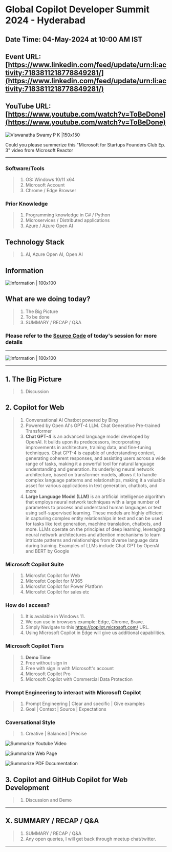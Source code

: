 # Global Copilot Developer Summit 2024 - Hyderabad

## Date Time: 04-May-2024 at 10:00 AM IST

## Event URL: [https://www.linkedin.com/feed/update/urn:li:activity:7183811218778849281/](https://www.linkedin.com/feed/update/urn:li:activity:7183811218778849281/)

## YouTube URL: [https://www.youtube.com/watch?v=ToBeDone](https://www.youtube.com/watch?v=ToBeDone)

![Viswanatha Swamy P K |150x150](./Documentation/Images/ViswanathaSwamyPK.PNG)

Could you please summerize this "Microsoft for Startups Founders Club Ep. 3" video from Microsoft Reactor

---

### Software/Tools

> 1. OS: Windows 10/11 x64
> 1. Microsoft Account
> 1. Chrome / Edge Browser

### Prior Knowledge

> 1. Programming knowledge in C# / Python
> 1. Microservices / Distributed applications
> 1. Azure / Azure Open AI

## Technology Stack

> 1. AI, Azure Open AI, Open AI

## Information

![Information | 100x100](../Documentation/Images/Information.PNG)

## What are we doing today?

> 1. The Big Picture
> 1. To be done
> 1. SUMMARY / RECAP / Q&A

### Please refer to the [**Source Code**](https://github.com/vishipayyallore/speaker-series-2024/tree/main/0504_GlobalCopilotDeveloperSummit) of today's session for more details

---

![Information | 100x100](../Documentation/Images/SeatBelt.PNG)

---

## 1. The Big Picture

> 1. Discussion

## 2. Copilot for Web

> 1. Conversational AI Chatbot powered by Bing
> 1. Powered by Open AI's GPT-4 LLM. Chat Generative Pre-trained Transformer
> 1. **Chat GPT-4** is an advanced language model developed by OpenAI. It builds upon its predecessors, incorporating improvements in architecture, training data, and fine-tuning techniques. Chat GPT-4 is capable of understanding context, generating coherent responses, and assisting users across a wide range of tasks, making it a powerful tool for natural language understanding and generation. Its underlying neural network architecture, based on transformer models, allows it to handle complex language patterns and relationships, making it a valuable asset for various applications in text generation, chatbots, and more
> 1. **Large Language Model (LLM)** is an artificial intelligence algorithm that employs neural network techniques with a large number of parameters to process and understand human languages or text using self-supervised learning. These models are highly efficient in capturing complex entity relationships in text and can be used for tasks like text generation, machine translation, chatbots, and more. LLMs operate on the principles of deep learning, leveraging neural network architectures and attention mechanisms to learn intricate patterns and relationships from diverse language data during training. Examples of LLMs include Chat GPT by OpenAI and BERT by Google

### Microsoft Copilot Suite

> 1. Microsfot Copilot for Web
> 1. Microsfot Copilot for M365
> 1. Microsfot Copilot for Power Platform
> 1. Microsfot Copilot for sales etc

### How do I access?

> 1. It is available in Windows 11.
> 1. We can use in browsers example: Edge, Chrome, Brave.
> 1. Simply Navigate to this <https://copilot.microsoft.com/> URL.
> 1. Using Microsoft Copilot in Edge will give us additional capabilities.

### Microsoft Copilot Tiers

> 1. **Demo Time**
> 1. Free without sign in
> 1. Free with sign in with Microsoft's account
> 1. Microsoft Copilot Pro
> 1. Microsoft Copilot with Commercial Data Protection

### Prompt Engineering to interact with Microsoft Copilot

> 1. Prompt Engineering | Clear and specific | Give examples
> 1. Goal | Context | Source | Expectations

### Coversational Style

> 1. Creative | Balanced | Precise

![Summarize Youtube Video](Documentation/Images/Summarize_YouTube_Video.PNG)

![Summarize Web Page](Documentation/Images/Summarize_Web_Page.PNG)

![Summarize PDF Documentation](Documentation/Images/Summarize_PDF_Document.PNG)

## 3. Copilot and GitHub Copilot for Web Development

> 1. Discussion and Demo

---

## X. SUMMARY / RECAP / Q&A

> 1. SUMMARY / RECAP / Q&A
> 2. Any open queries, I will get back through meetup chat/twitter.

---
